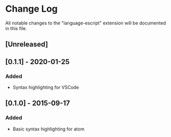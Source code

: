 # Change Log

All notable changes to the "language-escript" extension will be documented in this file.

## [Unreleased]

## [0.1.1] - 2020-01-25
### Added
- Syntax highlighting for VSCode

## [0.1.0] - 2015-09-17
### Added
- Basic syntax highlighting for atom